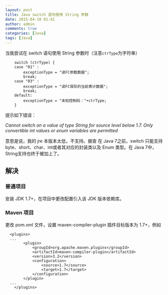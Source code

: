```yaml
---
layout: post
title: Java switch 语句使用 String 参数
date: 2015-04-10 01:41
author: admin
comments: true
categories: [Java]
tags: [Java]
---
```


当我尝试在 switch 语句使用 String 参数时（注意`ctrType`为字符串）

		switch (ctrType) {
		case "01" : 
			exceptionType = "读FC参数数据";
			break;
		case "03" :
			exceptionType = "读FC保存的当前表计数据";
			break;
		default:
			exceptionType = "未知控制码："+ctrType;
		}
		
<!-- more -->
提示如下错误：

*Cannot switch on a value of type String for source level below 1.7. Only convertible int values or enum variables are permitted*

意思是说，我的 jre 本版本太低，不支持。据查 在 Java 7之前，switch 只能支持 byte、short、char、int或者其对应的封装类以及 Enum 类型。在 Java 7中，String支持也终于被加上了。

## 解决

### 普通项目 

安装 JDK 1.7+，在项目中更改配置引入该 JDK 版本依赖库。

### Maven 项目

更改 pom.xml 文件，设置 maven-compiler-plugin 插件目标版本为 1.7+，例如

	  <plugins>
      ...
			<plugin>
				<groupId>org.apache.maven.plugins</groupId>
				<artifactId>maven-compiler-plugin</artifactId>
				<version>3.2</version>
				<configuration>
					<source>1.7</source>
					<target>1.7</target>
				</configuration>
			</plugin>
      ...
		</plugins>



